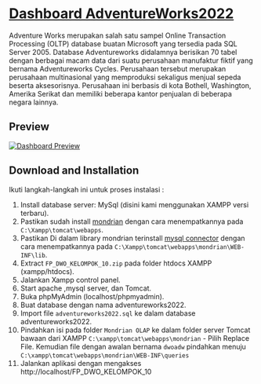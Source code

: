 # [Dashboard AdventureWorks2022](https://startbootstrap.com/theme/sb-admin-2/)

Adventure Works merupakan salah satu sampel Online Transaction Processing (OLTP) database buatan Microsoft yang tersedia pada SQL Server 2005. Database Adventureworks didalamnya berisikan 70 tabel dengan berbagai macam data dari suatu perusahaan manufaktur fiktif yang bernama Adventureworks Cycles. Perusahaan tersebut merupakan perusahaan multinasional yang memproduksi sekaligus menjual sepeda beserta aksesorisnya. Perusahaan ini berbasis di kota Bothell, Washington, Amerika Serikat dan memiliki beberapa kantor penjualan di beberapa negara lainnya.

## Preview

[![Dashboard Preview](https://cdn.discordapp.com/attachments/814360092442099772/992129711465566268/unknown.png)](https://startbootstrap.github.io/startbootstrap-sb-admin-2/)

## Download and Installation

Ikuti langkah-langkah ini untuk proses instalasi :

1. Install database server: MySql (disini kami menggunakan XAMPP versi terbaru).
2. Pastikan sudah install [mondrian](https://drive.google.com/file/d/1VbbMnYrhIUE91nkz1A586fcmoG3fNBaS/view) dengan cara menempatkannya pada `C:\Xampp\tomcat\webapps`.
3. Pastikan Di dalam library mondrian terinstall [mysql connector](https://ilmu.upnjatim.ac.id/mod/resource/view.php?id=150007) dengan cara menempatkannya pada `C:\Xampp\tomcat\webapps\mondrian\WEB-INF\lib`.
4. Extract `FP_DWO_KELOMPOK_10.zip` pada folder htdocs XAMPP (xampp/htdocs).
5. Jalankan Xampp control panel.
6. Start apache ,mysql server, dan Tomcat.
7. Buka phpMyAdmin (localhost/phpmyadmin).
8. Buat database dengan nama adventureworks2022.
9. Import file `adventureworks2022.sql` ke dalam database adventureworks2022.
10. Pindahkan isi pada folder `Mondrian OLAP` ke dalam folder server Tomcat bawaan dari XAMPP `C:\xampp\tomcat\webapps\mondrian` - Pilih Replace File. Kemudian file dengan awalan bernama `dwoadw` pindahkan menuju `C:\xampp\tomcat\webapps\mondrian\WEB-INF\queries`
11. Jalankan aplikasi dengan mengakses http://localhost/FP_DWO_KELOMPOK_10
